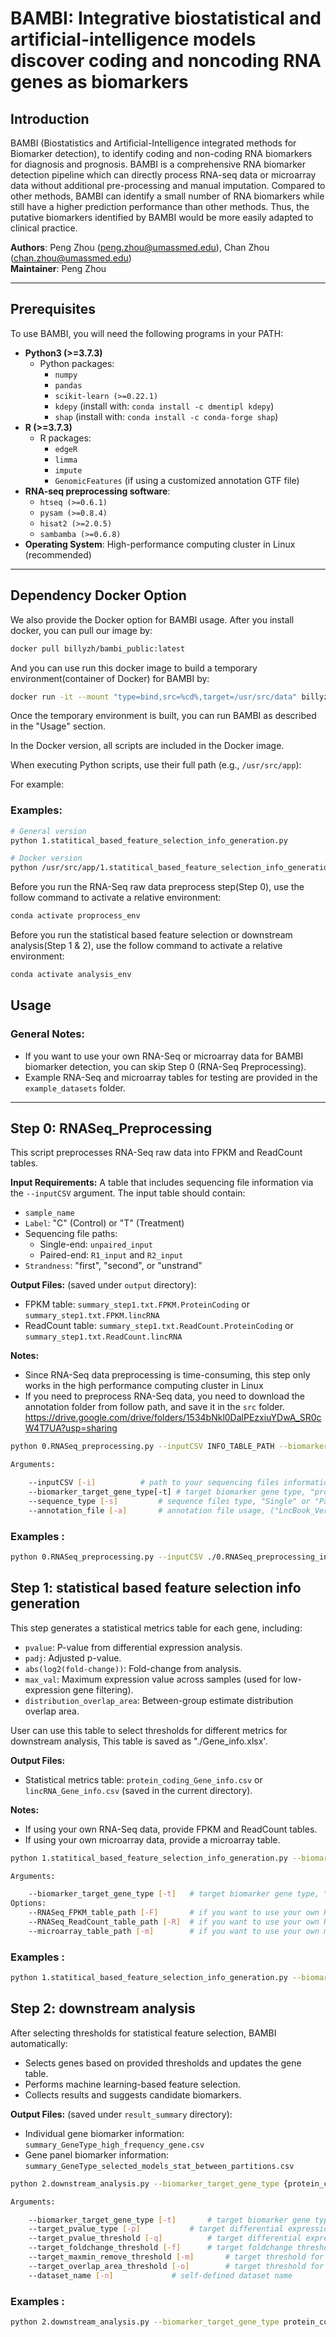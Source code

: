 # BAMBI: Integrative biostatistical and artificial-intelligence models discover coding and noncoding RNA genes as biomarkers

## Introduction

BAMBI (Biostatistics and Artificial-Intelligence integrated methods for Biomarker detection), to identify coding and non-coding RNA biomarkers for diagnosis and prognosis. BAMBI is a comprehensive RNA biomarker detection pipeline which can directly process RNA-seq data or microarray data without additional pre-processing and manual imputation. Compared to other methods, BAMBI can identify a small number of RNA biomarkers while still have a higher prediction performance than other methods. Thus, the putative biomarkers identified by BAMBI would be more easily adapted to clinical practice.

**Authors**: Peng Zhou ([peng.zhou@umassmed.edu](mailto:peng.zhou@umassmed.edu)), Chan Zhou ([chan.zhou@umassmed.edu](mailto:chan.zhou@umassmed.edu))\
**Maintainer**: Peng Zhou

---

## Prerequisites

To use BAMBI, you will need the following programs in your PATH:

- **Python3 (>=3.7.3)**
  - Python packages:
    - `numpy`
    - `pandas`
    - `scikit-learn (>=0.22.1)`
    - `kdepy` (install with: `conda install -c dmentipl kdepy`)
    - `shap` (install with: `conda install -c conda-forge shap`)
- **R (>=3.7.3)**
  - R packages:
    - `edgeR`
    - `limma`
    - `impute`
    - `GenomicFeatures` (if using a customized annotation GTF file)
- **RNA-seq preprocessing software**:
  - `htseq (>=0.6.1)`
  - `pysam (>=0.8.4)`
  - `hisat2 (>=2.0.5)`
  - `sambamba (>=0.6.8)`
- **Operating System**: High-performance computing cluster in Linux (recommended)

---

## Dependency Docker Option

We also provide the Docker option for BAMBI usage. After you install docker, you can pull our image by:

```bash
docker pull billyzh/bambi_public:latest
```

And you can use run this docker image to build a temporary environment(container of Docker) for BAMBI by:

```bash
docker run -it --mount "type=bind,src=%cd%,target=/usr/src/data" billyzh/bambi_public /bin/bash
```

Once the temporary environment is built, you can run BAMBI as described in the "Usage" section.

In the Docker version, all scripts are included in the Docker image.
 
When executing Python scripts, use their full path (e.g., `/usr/src/app`):

For example:

### Examples:

```bash
# General version
python 1.statitical_based_feature_selection_info_generation.py

# Docker version
python /usr/src/app/1.statitical_based_feature_selection_info_generation.py
```
Before you run the RNA-Seq raw data preprocess step(Step 0), use the follow command to activate a relative environment:

```bash
conda activate proprocess_env
```

Before you run the statistical based feature selection or downstream analysis(Step 1 & 2), use the follow command to activate a relative environment:

```bash
conda activate analysis_env
```

## Usage

### General Notes:

- If you want to use your own RNA-Seq or microarray data for BAMBI biomarker detection, you can skip Step 0 (RNA-Seq Preprocessing).
- Example RNA-Seq and microarray tables for testing are provided in the `example_datasets` folder.

---

## Step 0: RNASeq_Preprocessing

This script preprocesses RNA-Seq raw data into FPKM and ReadCount tables.

**Input Requirements:**
A table that includes sequencing file information via the `--inputCSV` argument. The input table should contain:

- `sample_name`
- `Label`: "C" (Control) or "T" (Treatment)
- Sequencing file paths:
  - Single-end: `unpaired_input`
  - Paired-end: `R1_input` and `R2_input`
- `Strandness`: "first", "second", or "unstrand"

**Output Files:** (saved under `output` directory):

- FPKM table: `summary_step1.txt.FPKM.ProteinCoding` or `summary_step1.txt.FPKM.lincRNA`
- ReadCount table: `summary_step1.txt.ReadCount.ProteinCoding` or `summary_step1.txt.ReadCount.lincRNA`
  
**Notes:**

- Since RNA-Seq data preprocessing is time-consuming, this step only works in the high performance computing cluster in Linux
- If you need to preprocess RNA-Seq data, you need to download the annotation folder from follow path, and save it in the `src` folder.
	https://drive.google.com/drive/folders/1534bNkl0DalPEzxiuYDwA_SR0cW4T7UA?usp=sharing

```bash
python 0.RNASeq_preprocessing.py --inputCSV INFO_TABLE_PATH --biomarker_target_gene_type {protein_coding, lincRNA} --sequence_type {Single, Paired} --annotation_file ANNOTATION_NAME            

Arguments:

	--inputCSV [-i]			 # path to your sequencing files information table
	--biomarker_target_gene_type[-t] # target biomarker gene type, "protein_coding" or "lincRNA"
	--sequence_type [-s]		 # sequence files type, "Single" or "Paired"
	--annotation_file [-a] 		 # annotation file usage, ("LncBook_Version2.0_all","gencode_v22", "gencode_v29", "gencode_v37", or any path to your customized gtf)

```

### Examples :
```bash
python 0.RNASeq_preprocessing.py --inputCSV ./0.RNASeq_preprocessing_input_sample_Paired-End.csv --biomarker_target_gene_type protein_coding --sequence_type Paired --annotation_file LncBook_Version2.0_all 
```



## Step 1: statistical based feature selection info generation

This step generates a statistical metrics table for each gene, including:

- `pvalue`: P-value from differential expression analysis.
- `padj`: Adjusted p-value.
- `abs(log2(fold-change))`: Fold-change from analysis.
- `max_val`: Maximum expression value across samples (used for low-expression gene filtering).
- `distribution_overlap_area`: Between-group estimate distribution overlap area.


User can use this table to select thresholds for different metrics for downstream analysis, This table is saved as "./Gene_info.xlsx'.

**Output Files:**

- Statistical metrics table: `protein_coding_Gene_info.csv` or `lincRNA_Gene_info.csv` (saved in the current directory).

**Notes:**

- If using your own RNA-Seq data, provide FPKM and ReadCount tables.
- If using your own microarray data, provide a microarray table.


```bash
python 1.statitical_based_feature_selection_info_generation.py --biomarker_target_gene_type {protein_coding, lincRNA, microarray} [optional options]           

Arguments:

	--biomarker_target_gene_type [-t]	# target biomarker gene type, "protein_coding" or "lincRNA" or "microarray"
Options:
	--RNASeq_FPKM_table_path [-F]		# if you want to use your own RNA-Seq table, you need to provide FPKM table path here
	--RNASeq_ReadCount_table_path [-R]	# if you want to use your own RNA-Seq table, you need to provide ReadCount table path here
	--microarray_table_path	[-m]		# if you want to use your own microarray table, you need to provide microarray table path here

```

### Examples :
```bash
python 1.statitical_based_feature_selection_info_generation.py --biomarker_target_gene_type protein_coding --RNASeq_FPKM_table_path ./sample_data/FPKM_table.csv --RNASeq_ReadCount_table_path ./sample_data/ReadCount_table.csv
```




## Step 2: downstream analysis

After selecting thresholds for statistical feature selection, BAMBI automatically:

- Selects genes based on provided thresholds and updates the gene table.
- Performs machine learning-based feature selection.
- Collects results and suggests candidate biomarkers.

**Output Files:** (saved under `result_summary` directory):

- Individual gene biomarker information: `summary_GeneType_high_frequency_gene.csv`
- Gene panel biomarker information: `summary_GeneType_selected_models_stat_between_partitions.csv`

```bash
python 2.downstream_analysis.py --biomarker_target_gene_type {protein_coding, lincRNA, microarray} [optional options]           

Arguments:

	--biomarker_target_gene_type [-t]		# target biomarker gene type, "protein_coding" or "lincRNA" or "microarray"
	--target_pvalue_type [-p]			# target differential expression pvalue type for gene filter, "pvalue" or "padj"
	--target_pvalue_threshold [-q]			# target differential expression pvalue threshold for gene filter, (float type, [0, 1], suggest <= 0.05)
	--target_foldchange_threshold [-f]		# target foldchange threshold for gene filter, (float type, [0, inf), suggest 1 or 0.585)
	--target_maxmin_remove_threshold [-m]		# target threshold for Low-Expression Genes Filter, (float type, suggest 1.0 for protein coding, 0.01 for lncRNA)
	--target_overlap_area_threshold [-o]		# target threshold for high distribution overlap Genes Filter, (float type, [0, 1])
	--dataset_name [-n]				# self-defined dataset name


```

### Examples :
```bash
python 2.downstream_analysis.py --biomarker_target_gene_type protein_coding --target_pvalue_type padj --target_pvalue_threshold 0.05 --target_foldchange_threshold 1 --target_maxmin_remove_threshold 1 --target_overlap_area_threshold 0.1 --dataset_name customized_name
```


